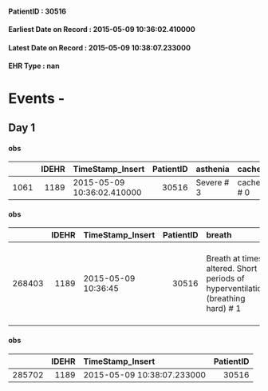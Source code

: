 
#### PatientID : 30516
#### Earliest Date on Record : 2015-05-09 10:36:02.410000
#### Latest Date on Record : 2015-05-09 10:38:07.233000
#### EHR Type : nan

# Events - 

## Day 1

#### obs
|      |   IDEHR | TimeStamp_Insert           |   PatientID | asthenia   | cachexia     | body_temp    | agitation_behavior_freq   |
|-----:|--------:|:---------------------------|------------:|:-----------|:-------------|:-------------|:--------------------------|
| 1061 |    1189 | 2015-05-09 10:36:02.410000 |       30516 | Severe # 3 | cachexia # 0 | Apyrexia # 0 | continuously agitated # 1 |

#### obs
|        |   IDEHR | TimeStamp_Insert    |   PatientID | breath                                                                          | consolability                                          | body_language                                                                               | facial_expression   |
|-------:|--------:|:--------------------|------------:|:--------------------------------------------------------------------------------|:-------------------------------------------------------|:--------------------------------------------------------------------------------------------|:--------------------|
| 268403 |    1189 | 2015-05-09 10:36:45 |       30516 | Breath at times altered. Short periods of hyperventilation (breathing hard) # 1 | Inconsolable. Do not get distracted n√ © reassures # 2 | Rigidit√ † (closed fists, try to hit). Agitation. Knees bent. aimless movements, jerky. # 2 | Grimacing # 2       |

#### obs
|        |   IDEHR | TimeStamp_Insert           |   PatientID |
|-------:|--------:|:---------------------------|------------:|
| 285702 |    1189 | 2015-05-09 10:38:07.233000 |       30516 |


